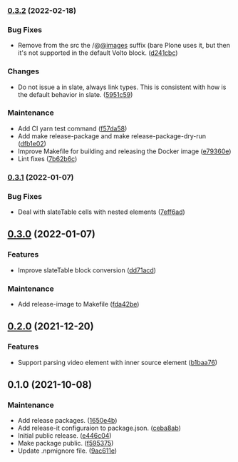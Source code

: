 ### [0.3.2](https://github.com/plone/blocks-conversion-tool/compare/0.3.1...0.3.2) (2022-02-18)


### Bug Fixes

* Remove from the src the /@[@images](https://github.com/images) suffix (bare Plone uses it, but then it's not supported in the default Volto block. ([d241cbc](https://github.com/plone/blocks-conversion-tool/commit/d241cbc88ba1a8296812102b06ffd900a66c0a38))


### Changes

* Do not issue a in slate, always link types. This is consistent with how is the default behavior in slate. ([5951c59](https://github.com/plone/blocks-conversion-tool/commit/5951c59e2604321cca5c6dc83051cb9a00812041))


### Maintenance

* Add CI yarn test command ([f57da58](https://github.com/plone/blocks-conversion-tool/commit/f57da5870db76c6f3c05da28ed3a14ca08ab2f0b))
* Add make release-package and make release-package-dry-run ([dfb1e02](https://github.com/plone/blocks-conversion-tool/commit/dfb1e0292bfe58ea75eb85dd85d641dd29a40ff0))
* Improve Makefile for building and releasing the Docker image ([e79360e](https://github.com/plone/blocks-conversion-tool/commit/e79360e4b998c0dc31f32e5289bfb657b0e858b6))
* Lint fixes ([7b62b6c](https://github.com/plone/blocks-conversion-tool/commit/7b62b6c8d9d842f3f4995a42fc35cba001b006fd))

### [0.3.1](https://github.com/plone/blocks-conversion-tool/compare/0.3.0...0.3.1) (2022-01-07)


### Bug Fixes

* Deal with slateTable cells with nested elements ([7eff6ad](https://github.com/plone/blocks-conversion-tool/commit/7eff6ad4d1a0575bb8b13a37225242dd9bf68adc))

## [0.3.0](https://github.com/plone/blocks-conversion-tool/compare/0.2.0...0.3.0) (2022-01-07)


### Features

* Improve slateTable block conversion ([dd71acd](https://github.com/plone/blocks-conversion-tool/commit/dd71acdc6aebf32dd40c359892f6268ce464e1fe))


### Maintenance

* Add release-image to Makefile ([fda42be](https://github.com/plone/blocks-conversion-tool/commit/fda42be58c49e3e9bcdb9a66b56f434db5792f87))

## [0.2.0](https://github.com/plone/blocks-conversion-tool/compare/0.1.0...0.2.0) (2021-12-20)


### Features

* Support parsing video element with inner source element ([b1baa76](https://github.com/plone/blocks-conversion-tool/commit/b1baa76c5626b7608dd07f7cb5c03aa12d72fcb3))

## 0.1.0 (2021-10-08)


### Maintenance

* Add release packages. ([1650e4b](https://github.com/plone/blocks-conversion-tool/commit/1650e4bba82ab93f6628daf56c321c223e4730f8))
* Add release-it configuraion to package.json. ([ceba8ab](https://github.com/plone/blocks-conversion-tool/commit/ceba8ab07b985f9f682debc237b514a3d0ff7f51))
* Initial public release. ([e446c04](https://github.com/plone/blocks-conversion-tool/commit/e446c04f05832abc61ce9a1d5222bb76910ae6e2))
* Make package public. ([f595375](https://github.com/plone/blocks-conversion-tool/commit/f595375867283a68706961fdb13a3126ef0c8140))
* Update .npmignore file. ([9ac611e](https://github.com/plone/blocks-conversion-tool/commit/9ac611e942934519f75f35779f0192a5e9842eeb))

